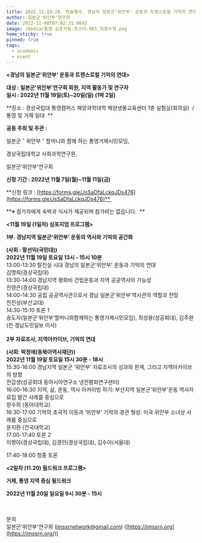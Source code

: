 ```yaml
---
title: 2022.11.19-20. 학술행사. 경남의 일본군'위안부' 운동과 트랜스로컬 기억의 연대
author: 일본군'위안부'연구회
date: 2022-11-08T07:02:31.869Z
image: /media/통영-심포지엄-포스터-001_최종수정.png
home_sticky: true
pinned: true
tags:
  - academic
  - event
---
```

**<경남의 일본군'위안부' 운동과 트랜스로컬 기억의 연대>**

**대상 : 일본군'위안부'연구회 회원, 지역 활동가 및 연구자\
일시 : 2022년 11월 19일(토)~20일(일) (1박 2일)** 

**장소 : 경상국립대 통영캠퍼스 해양과학대학 해양생물교육센터 1층 실험실(회의실)  / 통영 및 거제 일대  **

**공동 주최 및 주관 :** 

일본군＇위안부＇할머니와 함께 하는 통영거제시민모임, 

경상국립대학교 사회과학연구원, 

일본군'위안부'연구회

**신청 기간 : 2022년 11월 7일(월)~11월 11일(금)** 

**신청 링크 : [https://forms.gle/​JsSaDfaLckqJDs476](https://forms.gle/JsSaDfaLckqJDs476)** 

**※ 참가자에게 숙박과 식사가 제공되며 참가비는 없습니다.  **



**<11월 19일 (1일차) 심포지엄 프로그램>**

**1부. 경남지역 일본군'위안부' 운동의 역사와 기억의 공간화** 

**(사회 : 황선익(국민대))\
2022년 11월 19일 토요일 13시 - 15시 10분**\
13:00-13:30 탈진실 시대 경남의 일본군'위안부' 운동과 기억의 연대\
김명희(경상국립대)\
13:30-14:00 경남지역 평화비 건립운동과 지역 공공역사의 가능성\
진영은(경상국립대)\
14:00-14:30 공립 공공역사관으로서 경남 일본군‘위안부’역사관의 역할과 전망\
전진성(부산교대)\
14:30-15:10 토론 1\
송도자(일본군‘위안부’할머니와함께하는 통영거제시민모임), 최성용(성공회대), 김주완(전 경남도민일보 이사) \
\
**2부 자료조사, 지역아카이브, 기억의 연대** 

**(사회: 박정애(동북아역사재단)) \
2022년 11월 19일 토요일 15시 30분 - 18시**\
15:30-16:00 경남지역 일본군 ‘위안부’ 자료조사의 성과와 한계, 그리고 지역아카이브의 방향\
전갑생(성공회대 동아시아연구소 냉전평화연구센터)\
16:00-16:30 지역, 삶, 운동, 역사 아카이빙 하기: 부산지역 일본군'위안부'운동 역사자료집 발간 사례를 중심으로\
장수희 (동아대학교)\
16:30-17:00 기억의 초국적 이동과 ‘위안부’ 기억의 경관 형성: 미국 위안부 소녀상 사례를 중심으로\
윤지환 (건국대학교)\
17:00-17:40 토론 2\
이향아(경상국립대), 김경민(경상국립대), 김수아(서울대)

17:40-18:00 청중 토론



**<2일차 (11.20) 필드워크 프로그램>** 

**거제, 통영 지역 중심 필드워크** 

**2022년 11월 20일 일요일 9시 30분 - 15시**

\
\
문의 \
일본군'위안부'연구회 ([jmssrnetwork@gmail.com](mailto:jmssrnetwork@gmail.com)) ([https://jmssrn.org](https://jmssrn.org/))
